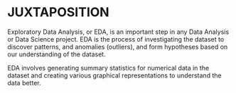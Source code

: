 # JUXTAPOSITION
Exploratory Data Analysis, or EDA, is an important step in any Data Analysis or Data Science project. EDA is the process of investigating the dataset to discover patterns, and anomalies (outliers), and form hypotheses based on our understanding of the dataset.

EDA involves generating summary statistics for numerical data in the dataset and creating various graphical representations to understand the data better. 
